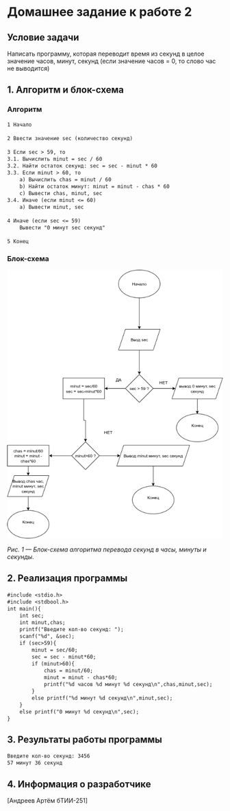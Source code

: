 # Домашнее задание к работе 2

## Условие задачи
Написать программу, которая переводит время из секунд в целое значение часов, минут, секунд (если значение часов = 0, то слово час не выводится)
## 1. Алгоритм и блок-схема

### Алгоритм
    1 Начало

    2 Ввести значение sec (количество секунд)

    3 Если sec > 59, то
    3.1. Вычислить minut = sec / 60
    3.2. Найти остаток секунд: sec = sec - minut * 60
    3.3. Если minut > 60, то
        a) Вычислить chas = minut / 60
        b) Найти остаток минут: minut = minut - chas * 60
        c) Вывести chas, minut, sec
    3.4. Иначе (если minut <= 60)
        a) Вывести minut, sec

    4 Иначе (если sec <= 59)
        Вывести "0 минут sec секунд"

    5 Конец


### Блок-схема

![Блок-схема алгоритма](диаграмма_1.png)

*Рис. 1 — Блок-схема алгоритма перевода секунд в часы, минуты и секунды.*
## 2. Реализация программы

    #include <stdio.h>
    #include <stdbool.h>
    int main(){
        int sec;
        int minut,chas;
        printf("Введите кол-во секунд: ");
        scanf("%d", &sec);
        if (sec>59){
            minut = sec/60;
            sec = sec - minut*60;
            if (minut>60){
                chas = minut/60;
                minut = minut - chas*60;
                printf("%d часов %d минут %d секунд\n",chas,minut,sec);
            }
            else printf("%d минут %d секунд\n",minut,sec);
        }
        else printf("0 минут %d секунд\n",sec);
    }

## 3. Результаты работы программы

    Введите кол-во секунд: 3456
    57 минут 36 секунд

## 4. Информация о разработчике

[Андреев Артём бТИИ-251]

